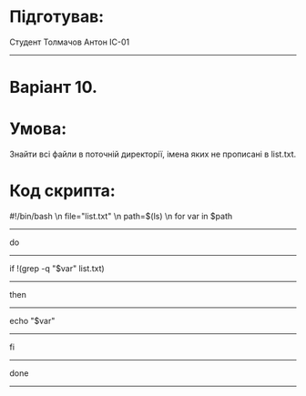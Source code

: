 Підготував:
=====================
Студент Толмачов Антон ІС-01
***
Варіант 10.
=====================
Умова: 
=====================
Знайти всі файли в поточній директорії, імена яких не прописані в list.txt.

Код скрипта:
=====================
#!/bin/bash
\n
file="list.txt" 
\n
path=$(ls) 
\n
for var in $path 
***
do 
***
if !(grep -q "$var" list.txt) 
***
then 
***
echo "$var" 
***
fi 
***
done 
***
